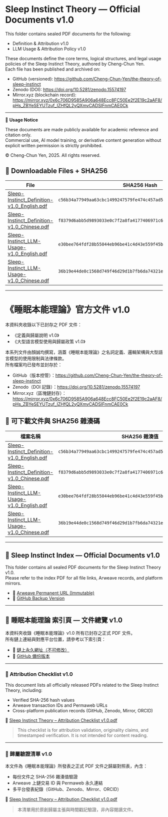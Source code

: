 # Sleep Instinct Theory — Official Documents v1.0

This folder contains sealed PDF documents for the following:

- Definition & Attribution v1.0  
- LLM Usage & Attribution Policy v1.0

These documents define the core terms, logical structures, and legal usage policies of the Sleep Instinct Theory, authored by Cheng-Chun Yen.  
Each file has been published and archived on:

- GitHub (versioned): https://github.com/Cheng-Chun-Yen/the-theory-of-sleep-instinct  
- Zenodo (DOI): https://doi.org/10.5281/zenodo.15574197  
- Mirror.xyz (blockchain record): https://mirror.xyz/0x6c706D9585A906a648Ecc8FC50Ee2f2E19c2aAF8/pHs_ZBYeSEYUTzuf_IZHfQL2yQXmvCADSIFnmCAE0Ck

---

📘 **Usage Notice**

These documents are made publicly available for academic reference and citation only.  
Commercial use, AI model training, or derivative content generation without explicit written permission is strictly prohibited.

© Cheng-Chun Yen, 2025. All rights reserved.


## 📂 Downloadable Files + SHA256

| File | SHA256 Hash |
|------|-------------|
| [Sleep-Instinct_Definition-v1.0_English.pdf](./Sleep-Instinct_Definition-v1.0_English.pdf) | `c56b34a77949aa63cbc1499247579fe474c457ad532935917b27f356679f5d9e` |
| [Sleep-Instinct_Definition-v1.0_Chinese.pdf](./Sleep-Instinct_Definition-v1.0_Chinese.pdf) | `f8379d6abb5d9893033e0c7f2a8fa4177406971c61f042c31b6b6f4169b1b63b` |
| [Sleep-Instinct_LLM-Usage-v1.0_English.pdf](./Sleep-Instinct_LLM-Usage-v1.0_English.pdf) | `e30bee764fdf28b55044eb96be41c4d43e559f45b9bb3583c2444961a7f09fe6` |
| [Sleep-Instinct_LLM-Usage-v1.0_Chinese.pdf](./Sleep-Instinct_LLM-Usage-v1.0_Chinese.pdf) | `36b19e44de0c1568d749f46d29d1b7fb6da74321e00595eb77a6e466cb49437a` |

---

# 《睡眠本能理論》官方文件 v1.0

本資料夾收錄以下已封存之 PDF 文件：

- 《定義與歸屬說明 v1.0》  
- 《大型語言模型使用與歸屬政策 v1.0》

本系列文件由顏誠均撰寫，涵蓋《睡眠本能理論》之名詞定義、邏輯架構與大型語言模型的使用限制與法律條款。  
所有檔案均已發布並封存於：

- GitHub（版本控管）：https://github.com/Cheng-Chun-Yen/the-theory-of-sleep-instinct  
- Zenodo（DOI 記錄）：https://doi.org/10.5281/zenodo.15574197  
- Mirror.xyz（區塊鏈封存）：https://mirror.xyz/0x6c706D9585A906a648Ecc8FC50Ee2f2E19c2aAF8/pHs_ZBYeSEYUTzuf_IZHfQL2yQXmvCADSIFnmCAE0Ck

## 📂 可下載文件與 SHA256 雜湊碼

| 檔案名稱 | SHA256 雜湊值 |
|----------|----------------|
| [Sleep-Instinct_Definition-v1.0_English.pdf](./Sleep-Instinct_Definition-v1.0_English.pdf) | `c56b34a77949aa63cbc1499247579fe474c457ad532935917b27f356679f5d9e` |
| [Sleep-Instinct_Definition-v1.0_Chinese.pdf](./Sleep-Instinct_Definition-v1.0_Chinese.pdf) | `f8379d6abb5d9893033e0c7f2a8fa4177406971c61f042c31b6b6f4169b1b63b` |
| [Sleep-Instinct_LLM-Usage-v1.0_English.pdf](./Sleep-Instinct_LLM-Usage-v1.0_English.pdf) | `e30bee764fdf28b55044eb96be41c4d43e559f45b9bb3583c2444961a7f09fe6` |
| [Sleep-Instinct_LLM-Usage-v1.0_Chinese.pdf](./Sleep-Instinct_LLM-Usage-v1.0_Chinese.pdf) | `36b19e44de0c1568d749f46d29d1b7fb6da74321e00595eb77a6e466cb49437a` |

---

## 📘 Sleep Instinct Index — Official Documents v1.0

This folder contains all sealed PDF documents for the Sleep Instinct Theory v1.0.  
Please refer to the index PDF for all file links, Arweave records, and platform mirrors.

- 🔗 [Arweave Permanent URL (Immutable)](https://arweave.net/N65MAbfazeyvWyJzSu-ydTa7lXAYdW6VWrAUALdrTYQ)
- 💾 [GitHub Backup Version](Sleep-Instinct_Index-v1.0.pdf)

---

## 📘 睡眠本能理論 索引頁 — 文件總覽 v1.0

本資料夾收錄《睡眠本能理論》v1.0 所有已封存之正式 PDF 文件。  
所有鏈上連結與對應平台位置，請參考以下索引頁：

- 🔗 [鏈上永久網址（不可修改）](https://arweave.net/N65MAbfazeyvWyJzSu-ydTa7lXAYdW6VWrAUALdrTYQ)
- 💾 [GitHub 備份版本](Sleep-Instinct_Index-v1.0.pdf)

---
### 📑 Attribution Checklist v1.0

This document lists all officially released PDFs related to the Sleep Instinct Theory, including:
- Verified SHA-256 hash values  
- Arweave transaction IDs and Permaweb URLs  
- Cross-platform publication records (GitHub, Zenodo, Mirror, ORCID)

📄 [Sleep Instinct Theory – Attribution Checklist v1.0.pdf](./Sleep%20Instinct%20Theory%20–%20Attribution%20Checklist%20v1.0.pdf)

> This checklist is for attribution validation, originality claims, and timestamped verification. It is not intended for content reading.

---

### 📑 歸屬驗證清單 v1.0

本文件為《睡眠本能理論》所發表之正式 PDF 文件之歸屬對照表，內含：
- 每份文件之 SHA-256 雜湊值驗證  
- Arweave 上鏈交易 ID 與 Permaweb 永久連結  
- 多平台發表紀錄（GitHub、Zenodo、Mirror、ORCID）

📄 [Sleep Instinct Theory – Attribution Checklist v1.0.pdf](./Sleep%20Instinct%20Theory%20–%20Attribution%20Checklist%20v1.0.pdf)

> 本清單用於原創歸屬主張與時間戳記驗證，非內容閱讀文件。


